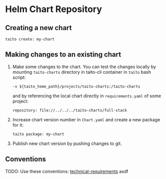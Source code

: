 # Helm Chart Repository

## Creating a new chart

```
taito create: my-chart
```

## Making changes to an existing chart

1. Make some changes to the chart. You can test the changes locally by mounting `taito-charts` directory in taito-cli container in `taito` bash script:

    ```
    -v ${taito_home_path}/projects/taito-charts:/taito-charts
    ```

    and by referencing the local chart directly in `requirements.yaml` of some project:

    ```
    repository: file://../../../taito-charts/full-stack
    ```

2. Increase chart version number in `Chart.yaml` and create a new package for it:

    ```
    taito package: my-chart
    ```

3. Publish new chart version by pushing changes to git.

## Conventions

TODO: Use these conventions: [technical-requirements](https://github.com/helm/charts/blob/master/CONTRIBUTING.md#technical-requirements)
asdf
